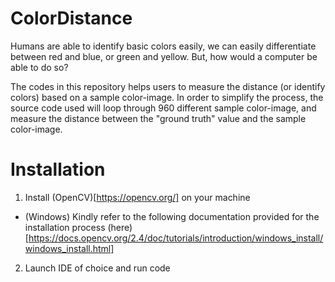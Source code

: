 # ColorDistance

Humans are able to identify basic colors easily, we can easily differentiate between red and blue, or green and yellow. But, how would a computer be able to do so? 

The codes in this repository helps users to measure the distance (or identify colors) based on a sample color-image.
In order to simplify the process, the source code used will loop through 960 different sample color-image, and measure the distance between the "ground truth" value and the sample color-image.


# Installation

1. Install (OpenCV)[https://opencv.org/] on your machine
 - (Windows) Kindly refer to the following documentation provided for the installation process (here)[https://docs.opencv.org/2.4/doc/tutorials/introduction/windows_install/windows_install.html]
 
2. Launch IDE of choice and run code

